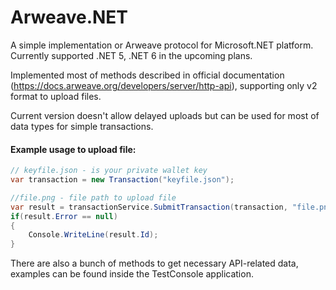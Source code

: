 # Arweave.NET

A simple implementation or Arweave protocol for Microsoft.NET platform. Currently supported .NET 5, .NET 6 in the upcoming plans. 

Implemented most of methods described in official documentation (https://docs.arweave.org/developers/server/http-api), supporting only v2 format to upload files. 

Current version doesn't allow delayed uploads but can be used for most of data types for simple transactions. 

#### Example usage to upload file: 

```c#
// keyfile.json - is your private wallet key
var transaction = new Transaction("keyfile.json");

//file.png - file path to upload file
var result = transactionService.SubmitTransaction(transaction, "file.png").Result;
if(result.Error == null)
{
    Console.WriteLine(result.Id);
}
```

There are also a bunch of methods to get necessary API-related data, examples can be found inside the TestConsole application. 
